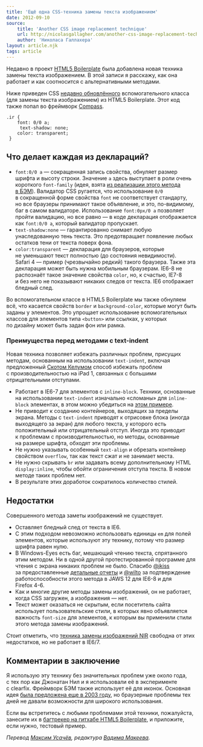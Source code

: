 ```yaml
---
title: 'Ещё одна CSS-техника замены текста изображением'
date: 2012-09-10
source:
    title: 'Another CSS image replacement technique'
    url: http://nicolasgallagher.com/another-css-image-replacement-technique/
    author: 'Николаса Галлахера'
layout: article.njk
tags: article
---
```


Недавно в проект [HTML5 Boilerplate](https://github.com/h5bp/html5-boilerplate) была добавлена новая техника замены текста изображением. В этой записи я расскажу, как она работает и как соотносится с альтернативными методами.

Ниже приведен CSS [недавно обновлённого](https://github.com/h5bp/html5-boilerplate/commit/aa0396eae757c9e03dda4e463fb0d4db5a5f82d7) вспомогательного класса (для замены текста изображением) из HTML5 Boilerplate. Этот код также попал во фреймворк [Compass](http://compass-style.org/).

    .ir {
        font: 0/0 a;
         text-shadow: none;
        color: transparent;
     }

## Что делает каждая из деклараций?

- `font:0/0 a` — сокращенная запись свойства, обнуляет размер шрифта и высоту строки. Значение `a` здесь выступает в роли очень короткого `font-family` (идея, взята [из реализации этого метода в БЭМ](https://github.com/bem/bem-bl/blob/c451e7bd44b298d23c7fff9bfafe1f0a514f6aaf/blocks-desktop/b-icon/b-icon.css)). Валидатор CSS ругается, что использование `0/0` в сокращенной форме свойства `font` не соответствует стандарту, но все браузеры принимают такое объявление, и это, по-видимому, баг в самом валидаторе. Использование `font:0px/0 a` позволяет пройти валидацию, но все равно — в коде декларация отображается как `font:0/0 a`, который валидатор пропускает.
- `text-shadow:none` — гарантированно снимает любую унаследованную тень текста. Это предотвращает появление любых остатков тени от текста поверх фона.
- `color:transparent` — декларация для браузеров, которые не уменьшают текст полностью (до состояния невидимости). Safari 4 — пример (чрезвычайно редкий) такого браузера. Также эта декларация может быть нужна мобильным браузерам. IE6-8 не распознаёт такое значение свойства `color`, но, к счастью, IE7-8 и без него не показывают никаких следов от текста. IE6 отображает бледный след.

Во вспомогательном классе в HTML5 Boilerplate мы также обнуляем всё, что касается свойств `border` и `background-color`, которые могут быть заданы у элементов. Это упрощает использование вспомогательных классов для элементов типа `<button>` или ссылках, у которых по дизайну может быть задан фон или рамка.

### Преимущества перед методами с text-indent

Новая техника позволяет избежать различных проблем, присущих методам, основанным на использовании `text-indent`, включая предложенный [Скотом Келумом](http://www.zeldman.com/2012/03/01/replacing-the-9999px-hack-new-image-replacement/) способ избежать проблем с производительностью на iPad 1, связанных с большими отрицательными отступами.

- Работает в IE6-7 для элементов с `inline-block`. Техники, основанные на использовании `text-indent` изначально «сломаны» для `inline-block` элементах, в этом можно убедиться на [этом примере](http://jsfiddle.net/necolas/QZvYa/show/).
- Не приводит к созданию контейнеров, выходящих за пределы экрана. Методы с `text-indent` приводят к отрисовке блока (иногда выходящего за экран) для любого текста, у которого есть положительный или отрицательный отступ. Иногда это приводит к проблемам с производительностью, но методы, основанные на размере шрифта, обходят эти проблемы.
- Не нужно указывать особенный `text-align` и обрезать контейнер свойством `overflow`, так как текст сжат и не занимает места.
- Не нужно скрывать `br` или задавать всему дополнительному HTML `display:inline`, чтобы обойти ограничения отступа текста. В новом методе таких проблем нет.
- В результате этих доработок сократилось количество стилей.

## Недостатки

Совершенного метода заметы изображений не существует.

- Оставляет бледный след от текста в IE6.
- С этим подходом невозможно использовать единицы `em` для полей элементов, которые используют эту технику, потому что размер шрифта равен нулю.
- В Windows-Eyes есть баг, мешающий чтению текста, спрятанного этим методом. Ни в одной другой протестированной программе для чтения с экрана никаких проблем не было. Спасибо [@jkiss](http://twitter.com/jkiss) за предоставленные [детальные отчеты](https://github.com/h5bp/html5-boilerplate/commit/aa0396eae757c9e03dda4e463fb0d4db5a5f82d7#commitcomment-1052728) и [@wilto](http://twitter.com/wilto) за подтверждение работоспособности этого метода в JAWS 12 для IE6-8 и для Firefox 4-6.
- Как и многие другие методы замены изображений, он не работает, когда CSS загружен, а изображения — нет.
- Текст может оказаться не скрытым, если посетитель сайта использует пользовательские стили, в которых явно объявляется важность `font-size` для элементов, к которым вы применили стили этого метода замены изображений.

Стоит отметить, что [техника замены изображений NIR](http://nicolasgallagher.com/css-image-replacement-with-pseudo-elements/) свободна от этих недостатков, но не работает в IE6/7.

## Комментарии в заключение

Я использую эту технику без значительных проблем уже около года, с тех пор как Джонатан Нил и я использовали её в эксперименте с clearfix. Фреймворк БЭМ также использует её для иконок. Основная идея [была предложена еще в 2003 году](http://www.maxdesign.com.au/articles/headings-as-images/), но браузерные проблемы тех дней не давали возможности для широкого использования.

Если вы встретитесь с любыми проблемами этой техники, пожалуйста, занесите их в [багтрекер на гитхабе HTML5 Boilerplate](https://github.com/h5bp/html5-boilerplate/issues), и приложите, если нужно, тестовый пример.

_Перевод [Максим Усачёв](http://css-live.ru/), редактура [Вадима Макеева](https://medium.com/@pepelsbey)._
